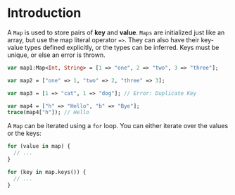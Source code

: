 # Introduction

A `Map` is used to store pairs of **key** and **value**. `Maps` are initialized just like an array, but use the map literal operator `=>`. They can also have their key-value types defined explicitly, or the types can be inferred. Keys must be unique, or else an error is thrown.

```haxe
var map1:Map<Int, String> = [1 => "one", 2 => "two", 3 => "three"];

var map2 = ["one" => 1, "two" => 2, "three" => 3];

var map3 = [1 => "cat", 1 => "dog"]; // Error: Duplicate Key

var map4 = ["h" => "Hello", "b" => "Bye"];
trace(map4["h"]); // Hello
```

A `Map` can be iterated using a `for` loop. You can either iterate over the values or the keys:

```haxe
for (value in map) {
  // ...
}

for (key in map.keys()) {
  // ...
}
```
